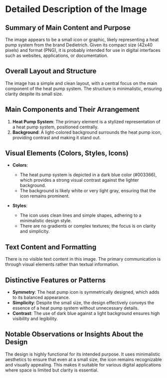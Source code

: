 # Detailed Description of the Image

## Summary of Main Content and Purpose
The image appears to be a small icon or graphic, likely representing a heat pump system from the brand Dedietrich. Given its compact size (42x40 pixels) and format (PNG), it is probably intended for use in digital interfaces such as websites, applications, or documentation.

## Overall Layout and Structure
The image has a simple and clean layout, with a central focus on the main component of the heat pump system. The structure is minimalistic, ensuring clarity despite its small size.

## Main Components and Their Arrangement
1. **Heat Pump System**: The primary element is a stylized representation of a heat pump system, positioned centrally.
2. **Background**: A light-colored background surrounds the heat pump icon, providing contrast and making it stand out.

## Visual Elements (Colors, Styles, Icons)
- **Colors**:
  - The heat pump system is depicted in a dark blue color (#003366), which provides a strong visual contrast against the lighter background.
  - The background is likely white or very light gray, ensuring that the icon remains prominent.

- **Styles**:
  - The icon uses clean lines and simple shapes, adhering to a minimalistic design style.
  - There are no gradients or complex textures; the focus is on clarity and simplicity.

## Text Content and Formatting
There is no visible text content in this image. The primary communication is through visual elements rather than textual information.

## Distinctive Features or Patterns
- **Symmetry**: The heat pump icon is symmetrically designed, which adds to its balanced appearance.
- **Simplicity**: Despite the small size, the design effectively conveys the essence of a heat pump system without unnecessary details.
- **Contrast**: The use of dark blue against a light background ensures high visibility and legibility.

## Notable Observations or Insights About the Design
The design is highly functional for its intended purpose. It uses minimalistic aesthetics to ensure that even at a small size, the icon remains recognizable and visually appealing. This makes it suitable for various digital applications where space is limited but clarity is essential.